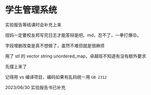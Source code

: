 # 学生管理系统

实验报告等结课时会补充上来

捏妈一定要校友邦写完日志才能答辩是吧。md，忍不了，一拳打爆😡。

字段增删改查是真不想做了，虽然不难但就是很麻烦

用了 stl 的 vector string unordered_map，卓越班不知道有没有额外要求

先摆上来了

记得用 vs 编译项目，编码如果有乱码统一用 `GB 2312`

2023/06/30 实验报告书已补充
